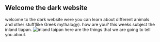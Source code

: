 ## Welcome the dark website 
welcome to the dark website were you can learn about different animals and other stuff(like Greek mythalogy). how are you?
this weeks subject the inland tiapan.
![inland taipan](http://digitalmode.net/wp-content/uploads/2016/12/Inland-Taipan.png)
here are the things that we are going to tell you about.

